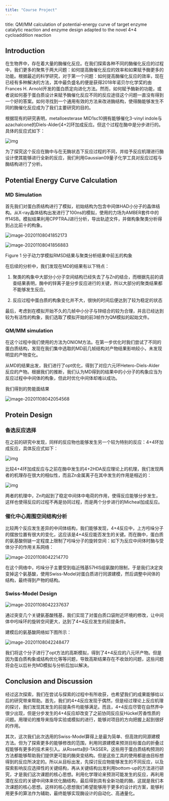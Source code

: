 ```yaml
---
title: "Course Project"
---
```


title: QM/MM calculation of potential-energy curve of target enzyme catalytic reaction and enzyme design adapted to the novel 4+4 cycloaddition reaction

## Introduction

在生物界中，存在着大量的酶催化反应。在我们探索各种不同的酶催化反应的过程中，我们更多的聚焦于两大问题：如何提高酶催化反应的效率和如果赋予酶更多的功能。根据最近的科学研究，对于第一个问题：如何提高酶催化反应的效率，现在已经有多种解决的方法，其中最负盛名的便是获得2018年诺贝尔化学奖的由Frances H. Arnold开发的蛋白质定向进化方法。然而，如何赋予酶新的功能，或者说如何基于蛋白质设计来赋予酶催化反应不同的反应途径这个问题一直没有得到一个好的答案。如何寻找到一个通用有效的方法来改进酶结构，使得酶能够发生不同的酶催化反应成为了我们主要研究的目的。

根据现有的研究表明，metalloesterase MID1sc10拥有能够催化3-vinyl indole与azachalcone的Diels-Alder[4+2]环加成反应。但这个过程在酶中是分步进行的。具体的反应式如下：

![img](.\gauss.assets\clip_image002.png)

为了探究这个反应在酶中与在无酶状态下反应过程的不同，并给予反应机理进行酶设计使其能够进行全新的反应，我们利用Gaussian09量子化学工具对反应过程与酶结构进行了分析。

## Potential Energy Curve Calculation

### MD Simulation

首先我们对蛋白质结构进行了模拟，初始结构为包含中间体HAD小分子的晶体结构。从X-ray晶体结构出发进行了100ns的模拟，使用的力场为AMBER套件中的ff14SB。模拟结果利用CPPTRAJ进行分析，导出轨迹文件，并做构象聚类分析得到占比前十的构象。

![image-20201108041852173](.\gauss.assets\image-20201108041852173.png)

![image-20201108041856883](.\gauss.assets\image-20201108041856883.png)

Figure 1 分子动力学模拟RMSD结果与聚类分析结果中前五的构象

在后续的分析中，我们发现在MD的结果有以下特点：

1. 聚类的构象中大部分小分子空间结构已经失去了与Zn的结合，而根据先前的调查结果表明，酶中的锌离子是分步反应进行的关键，所以大部分的聚类结果都不能够发生反应。

2. 反应过程中蛋白质的构象变化并不大，很快的时间后便达到了较为稳定的状态

最后，考虑到在模拟开始不久的几帧中小分子与锌结合的较为合理，并且已经达到较为有活性的构象，我们选取了模拟开始的前3帧作为QM模拟的起始文件。

### QM/MM simulation

在这个过程中我们使用的方法为ONIOM方法。在第一步优化时我们尝试了不同的蛋白质结构，发现在我们集中选取的MD前几帧结构对产物结果影响较小，未发现明显的产物变化。

从MD的结果出发，我们进行了opt优化，得到了对应六元环Hetero-Diels-Alder反应的产物。根据我们的推断，我们认为MD得到的结果中的小分子的构象应当为反应过程中中间体的构象，但此时优化中间体却难以成功。

我们得到的势能面结果

![image-20201108042054568](.\gauss.assets\image-20201108042054568.png)

## Protein Design

### 备选反应选择

在之前的研究中发现，同样的反应物也能够发生另一个较为特别的反应：4+4环加成反应，具体反应式如下：

![img](.\gauss.assets\clip_image002-1604780489357.png)

比较4+4环加成反应与之前在酶中发生的4+2HDA反应理论上的机理，我们发现两者的机理存在很大的相似性，而且Zn金属离子在其中发生的作用是相近的：

![img](.\gauss.assets\clip_image002-1604780500070.png)

两者的机理中，Zn均起到了稳定中间体中电荷的作用，使得反应能够分步发生，这样也使得反应的过程不再是协同过程，而是两个分步进行的Micheal加成反应。

### 催化中心周围空间结构分析

比较两个反应发生差异的中间体结构，我们能够发现，4+4反应中，上方吲哚分子的摆放位置有很大的变化，这应该是4+4反应能否发生的关键。而在酶中，蛋白质的氨基酸侧链一定程度上限制了吲哚分子的旋转空间：如下为反应中间体时酶与受体分子的作用关系网络：

![image-20201108042214770](.\gauss.assets\image-20201108042214770.png)

在这个网络中，吲哚分子主要受到临近残基57HIS组氨酸的限制，于是我们决定突变掉这个氨基酸，使用Swiss-Model对蛋白质进行同源建模，然后调整中间体的结构，最终得到产物的结构。



### Swiss-Model Design

![image-20201108042237637](.\gauss.assets\image-20201108042237637.png)

通过突变几个关键氨基酸残基，我们实现了对蛋白质口袋附近环境的修改，让中间体中吲哚环的旋转空间更大，达到了4+4反应发生的前提条件。

建模后的氨基酸网络如下图所示：

![image-20201108042248477](.\gauss.assets\image-20201108042248477.png)

我们将这个分子进行了opt方法的高斯模拟，得到了4+4反应的八元环产物。但是因为蛋白质构象或结构优化等等问题，导致高斯结果存在不收敛的问题，这些问题将会在以后补充MD模拟与分析后加以解决。



## Conclusion and Discussion

经过这次探索，我们在尝试与探索的过程中有所收获，也希望我们的成果能够给以后的研究带来帮助。首先，我们的4+4反应发现于偶然，但是经过理论上反应机理的探讨，我们发现其发生的前提条件均能够满足。而且，4+4反应尽管在自然界中很少出现，但是分步发生的4+4反应却改变了之前协同反应反Hückel芳香性质的问题。用理论的推导来指导实验或模拟的进行，能够对项目的方向把握上起到很好的作用。

其次，这次我们此次选用的Swiss-Model算得上是最为简单、但高效的同源建模方法。但为了探索更多的能够修改的范围，利用同源建模来预测目标蛋白的折叠过程能够有更多的技术来引入。从Rosetta到I-TASSER，这些用于蛋白质结构预测的方法都能够帮助我们提供更可能的酶突变结构。但是这些工具的使用都是由目标想得到的反应所决定的。所以从目标出发，先探讨反应物能够发生的不同反应，以及探索影响反应选择性的关键结构，再从关键结构出发利用bottom-up的方法进行研究，才是我们这次课题的核心思想。利用化学理论来预测可能发生的反应，再利用潜在反应的关键中间体来优化酶结构，最后得到具有全新功能的酶，这就是我们本次课题的核心思想。这样的核心思想我们希望能够用于更多的设计的方案，能够利用更多的算法作为辅助，最终能够实现酶设计的自动化、高通量化。